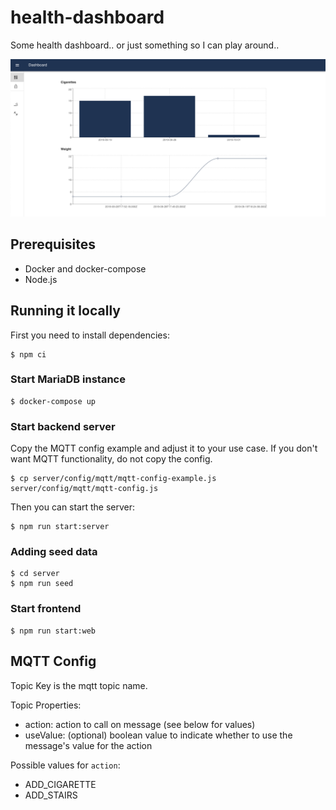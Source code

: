 # health-dashboard

Some health dashboard.. or just something so I can play around..

![](screenshot.png?raw=true)

## Prerequisites

* Docker and docker-compose
* Node.js

## Running it locally

First you need to install dependencies:

```
$ npm ci
```

### Start MariaDB instance

```
$ docker-compose up
```

### Start backend server

Copy the MQTT config example and adjust it to your use case. If you don't want MQTT functionality, do not copy the config.

```
$ cp server/config/mqtt/mqtt-config-example.js server/config/mqtt/mqtt-config.js
```

Then you can start the server:

```
$ npm run start:server
```

### Adding seed data

```
$ cd server
$ npm run seed
```

### Start frontend

```
$ npm run start:web
```

## MQTT Config

Topic Key is the mqtt topic name.

Topic Properties:
* action: action to call on message (see below for values)
* useValue: (optional) boolean value to indicate whether to use the message's value for the action

Possible values for `action`:
* ADD_CIGARETTE
* ADD_STAIRS